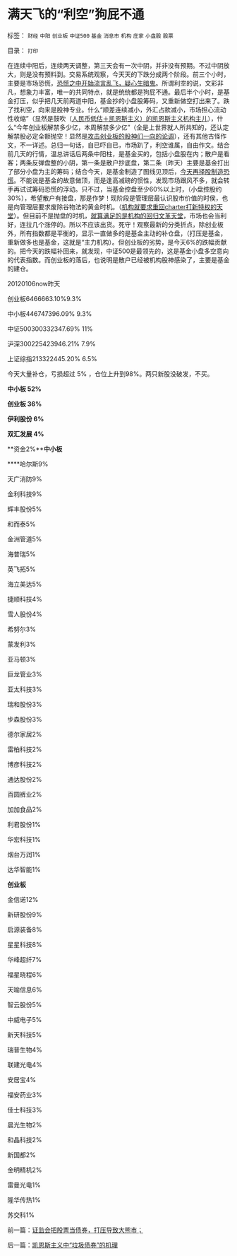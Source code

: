 # 满天飞的“利空”狗屁不通

标签： `财经` `中阳` `创业板` `中证500` `基金` `消息市` `机构` `庄家` `小盘股` `股票` 

目录： `打印`

在连续中阳后，连续两天调整，第三天会有一次中阴，并非没有预期。不过中阴放大，则是没有预料到。交易系统观察，今天天的下跌分成两个阶段。前三个小时，主要是市场恐慌，[恐慌之中开始流言乱飞，疑心生暗鬼](../../../2011/12/28/防左，防贼，防股神.md)。所谓利空的说，文彩非凡，想象力丰富，唯一的共同特点，就是统统都是狗屁不通。最后半个小时，是基金打压，似乎把几天前两道中阳，基金抄的小盘股筹码，又重新做空打出来了。跌了找利空，向来是股神专业。什么“顺差连续减小，外汇占款减小，市场担心流动性收缩”（显然是鼓吹（[人民币低估＋凯恩斯主义）的凯恩斯主义机构主儿](../../../2010/10/15/人民币低估是对中国国民的沉重税负.md)），什么“今年创业板解禁多少亿，本周解禁多少亿”（全是上世界就人所共知的，还认定解禁股必定全额抛空！显然是[攻击创业板的股神们一向的论调](../../../2012/1/11/炒新是股市投资；打新是政策食利.md)），还有其他古怪作文，不一详述。总归一句话，自已吓自已，市场趴了，利空谁属，自由作文。结合前几天的行情，温总讲话后两条中阳柱，是基金买的，包括小盘股在内；散户是看客；两条反弹盘整的小阴，第一条是散户抄底盘，第二条（昨天）主要是基金打出了部分小盘为主的筹码；结合今天，是基金制造了图线见顶后，[今天再择股制造恐慌](../../../2011/12/28/天灾人祸妖孽生；凡有股灾多股神；.md)。不能说是基金的故意做顶，而是逢高减磅的惯性，发现市场跟风不多，就会转手再试试筹码恐慌的浮动。只不过，当基金控盘至少60%以上时，（小盘控股约30%），希望散户有接盘，那是作梦！现阶段是管理层最认识股市价值的时侯，也是向管理层要求废除谷物法的黄金时机。（[机构就要求重回charter打新特权的天堂](../../../2012/1/12/“攻击市场化发行”,验证了韩寒的“不革命”.md)）。但目前不是抛盘的时机，[就算满足的是机构的回归文革天堂](../../../2012/1/11/炒股看股民的民主素质.md)，市场也会当利好，连拉几个涨停的。所以不应该出货。死守！观察最新的分类折点，除创业板外，所有指数都是平衡的，显示一直做多的是基金主动的补仓盘，（打压是基金，重新做多也是基金，这就是“主力机构）。但创业板的劣势，是今天6%的跌幅贡献的。把今天的跌幅补回来，就发现，中证500是最领先的，这是基金小盘多空意向的代表指数。而创业板的落后，也说明是散户已经被机构股神感染了，主要是基金的建仓。

20120106now昨天

创业板6466663.10%9.3%

中小板446747396.09%
9.3%

中证500300332347.69%
11%

沪深300225423946.21%
7.9%

上证综指213322445.20%
6.5%



今天大量补仓，亏损超过 5% ，仓位上升到98%。两只新股没破发，不买。

**中小板 52%**

**创业板 36%**

**伊利股份 6%**

**双汇发展 4%**

**资金2%****中小板**

****哈尔斯9%

天广消防9%

金利科技9%

辉丰股份5%

和而泰5%

金洲管道5%

海普瑞5%

英飞拓5%

海立美达5%

捷顺科技4%

雪人股份4%

希努尔3%

蒙发利3%

亚马顿3%

巨龙管业3%

亚太科技3%

瑞和股份3%

步森股份3%

德尔家居2%

雷柏科技2%

博彦科技2%

通达股份2%

百圆裤业2%

加加食品2%

利君股份1%

华宏科技1%

烟台万润1%

达华智能1%



**创业板**

金信诺12%

新研股份9%

启源装备8%

星星科技8%

华峰超纤7%

福星晓程6%

天喻信息6%

智云股份5%

中威电子5%

新天科技5%

瑞普生物4%

联建光电4%

安居宝4%

福安药业3%

佳士科技3%

晨光生物2%

和晶科技2%

新国都2%

金明精机2%

雷曼光电1%

隆华传热1%

苏交科1%

前一篇：[证监会把股票当债券，打压导致大熊市；](../../../2012/1/13/证监会把股票当债券，打压导致大熊市；.md)

后一篇：[凯恩斯主义中“垃圾债券”的机理](../../../2012/1/14/凯恩斯主义中“垃圾债券”的机理.md)